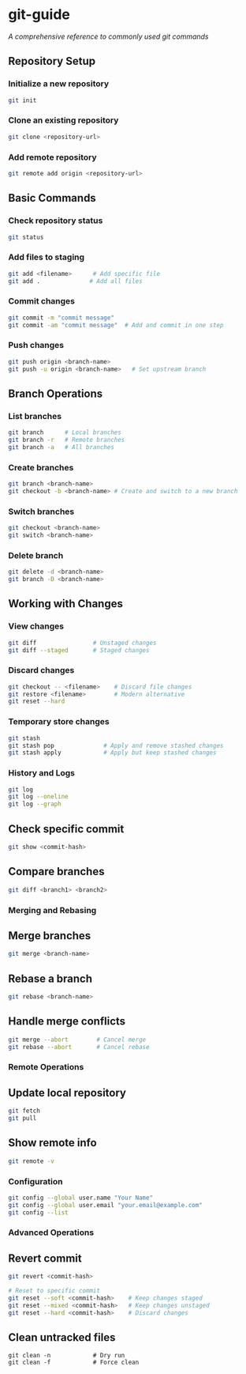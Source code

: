 # git-guide
*A comprehensive reference to commonly used git commands*

## Repository Setup

### Initialize a new repository
```bash
git init
```
### Clone an existing repository
```bash
git clone <repository-url>
```
### Add remote repository
```bash
git remote add origin <repository-url>
```
## Basic Commands

### Check repository status
```bash
git status
```
### Add files to staging
```bash
git add <filename>      # Add specific file
git add .              # Add all files
```
### Commit changes
```bash
git commit -m "commit message"
git commit -am "commit message"  # Add and commit in one step    
```
### Push changes
```bash
git push origin <branch-name>
git push -u origin <branch-name>   # Set upstream branch
```
## Branch Operations

### List branches
```bash
git branch      # Local branches
git branch -r   # Remote branches
git branch -a   # All branches
```
### Create branches
```bash
git branch <branch-name>
git checkout -b <branch-name> # Create and switch to a new branch
```
### Switch branches
```bash
git checkout <branch-name>
git switch <branch-name>
```
### Delete branch
```bash
git delete -d <branch-name>
git branch -D <branch-name>
```

## Working with Changes

### View changes
```bash
git diff                # Unstaged changes
git diff --staged       # Staged changes
```
### Discard changes
```bash
git checkout -- <filename>    # Discard file changes
git restore <filename>        # Modern alternative
git reset --hard    
```
### Temporary store changes
```bash
git stash
git stash pop              # Apply and remove stashed changes
git stash apply            # Apply but keep stashed changes
```
### History and Logs
```bash
git log
git log --oneline
git log --graph
```
## Check specific commit
```bash
git show <commit-hash>
```
## Compare branches
```bash
git diff <branch1> <branch2>
```
### Merging and Rebasing
## Merge branches
```bash
git merge <branch-name>
```
## Rebase a branch
```bash
git rebase <branch-name>
```
## Handle merge conflicts
```bash
git merge --abort        # Cancel merge
git rebase --abort       # Cancel rebase
```

### Remote Operations

## Update local repository
```bash
git fetch
git pull
```
## Show remote info
```bash
git remote -v
```

### Configuration
```bash
git config --global user.name "Your Name"
git config --global user.email "your.email@example.com"
git config --list
```
### Advanced Operations
## Revert commit
```bash
git revert <commit-hash>

# Reset to specific commit
git reset --soft <commit-hash>    # Keep changes staged
git reset --mixed <commit-hash>   # Keep changes unstaged
git reset --hard <commit-hash>    # Discard changes

```
## Clean untracked files
```git
git clean -n            # Dry run
git clean -f            # Force clean
```
